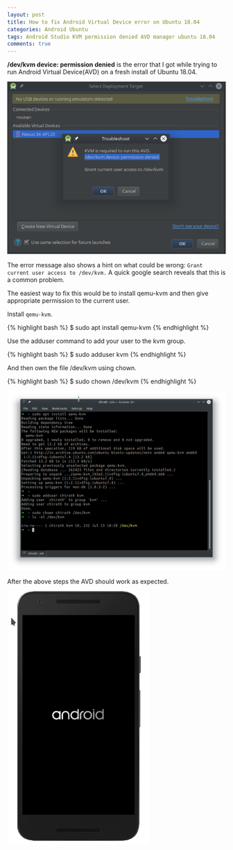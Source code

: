 ```yaml
---
layout: post
title: How to fix Android Virtual Device error on Ubuntu 18.04
categories: Android Ubuntu
tags: Android Studio KVM permission denied AVD manager ubuntu 18.04
comments: true
---
```


<div class="message">
  <strong>/dev/kvm device: permission denied</strong> is the error that I got while trying to run Android Virtual Device(AVD) 
  on a fresh install of Ubuntu 18.04.
</div>

![Error](/public/images/2018-08-13-fix-avd-error-ubuntu-18-04/1.png "Error")

The error message also shows a hint on what could be wrong: `Grant current user access to /dev/kvm.` A quick google search reveals that this is a common problem.

The easiest way to fix this would be to install qemu-kvm and then give appropriate permission to the current user.

Install `qemu-kvm`.

{% highlight bash %}
$ sudo apt install qemu-kvm
{% endhighlight %}

Use the adduser command to add your user to the kvm group.

{% highlight bash %}
$ sudo adduser <username> kvm
{% endhighlight %}


And then own the file /dev/kvm using chown.

{% highlight bash %}
$ sudo chown <username> /dev/kvm
{% endhighlight %}

![Fix error](/public/images/2018-08-13-fix-avd-error-ubuntu-18-04/2.png "Fix error")

After the above steps the AVD should work as expected.

![Android emulator boots](/public/images/2018-08-13-fix-avd-error-ubuntu-18-04/3.png "Android emulator boots")